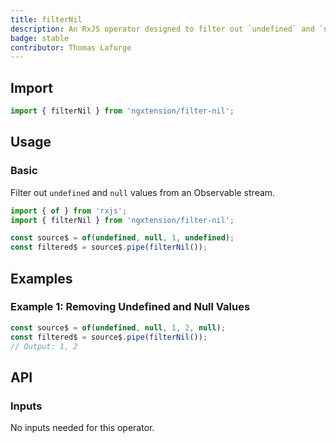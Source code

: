 ```yaml
---
title: filterNil
description: An RxJS operator designed to filter out `undefined` and `null` values from an Observable stream, returning a strongly-typed value.
badge: stable
contributor: Thomas Laforge
---
```


## Import

```ts
import { filterNil } from 'ngxtension/filter-nil';
```

## Usage

### Basic

Filter out `undefined` and `null` values from an Observable stream.

```ts
import { of } from 'rxjs';
import { filterNil } from 'ngxtension/filter-nil';

const source$ = of(undefined, null, 1, undefined);
const filtered$ = source$.pipe(filterNil());
```

## Examples

### Example 1: Removing Undefined and Null Values

```ts
const source$ = of(undefined, null, 1, 2, null);
const filtered$ = source$.pipe(filterNil());
// Output: 1, 2
```

## API

### Inputs

No inputs needed for this operator.
